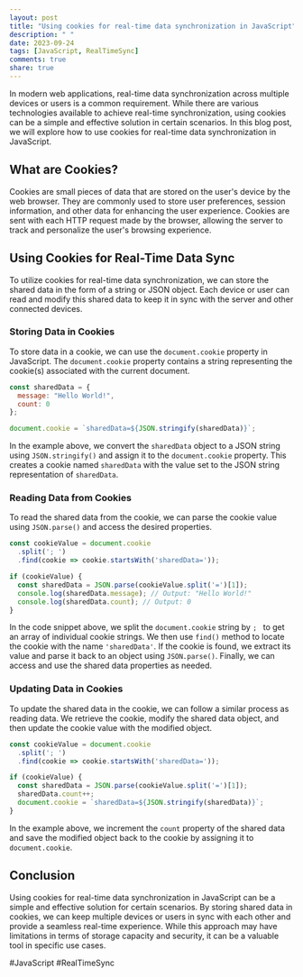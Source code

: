 ```yaml
---
layout: post
title: "Using cookies for real-time data synchronization in JavaScript"
description: " "
date: 2023-09-24
tags: [JavaScript, RealTimeSync]
comments: true
share: true
---
```


In modern web applications, real-time data synchronization across multiple devices or users is a common requirement. While there are various technologies available to achieve real-time synchronization, using cookies can be a simple and effective solution in certain scenarios. In this blog post, we will explore how to use cookies for real-time data synchronization in JavaScript.

## What are Cookies?

Cookies are small pieces of data that are stored on the user's device by the web browser. They are commonly used to store user preferences, session information, and other data for enhancing the user experience. Cookies are sent with each HTTP request made by the browser, allowing the server to track and personalize the user's browsing experience.

## Using Cookies for Real-Time Data Sync

To utilize cookies for real-time data synchronization, we can store the shared data in the form of a string or JSON object. Each device or user can read and modify this shared data to keep it in sync with the server and other connected devices.

### Storing Data in Cookies

To store data in a cookie, we can use the `document.cookie` property in JavaScript. The `document.cookie` property contains a string representing the cookie(s) associated with the current document.

```javascript
const sharedData = { 
  message: "Hello World!", 
  count: 0 
};

document.cookie = `sharedData=${JSON.stringify(sharedData)}`;
```

In the example above, we convert the `sharedData` object to a JSON string using `JSON.stringify()` and assign it to the `document.cookie` property. This creates a cookie named `sharedData` with the value set to the JSON string representation of `sharedData`.

### Reading Data from Cookies

To read the shared data from the cookie, we can parse the cookie value using `JSON.parse()` and access the desired properties.

```javascript
const cookieValue = document.cookie
  .split('; ')
  .find(cookie => cookie.startsWith('sharedData='));

if (cookieValue) {
  const sharedData = JSON.parse(cookieValue.split('=')[1]);
  console.log(sharedData.message); // Output: "Hello World!"
  console.log(sharedData.count); // Output: 0
}
```

In the code snippet above, we split the `document.cookie` string by `; ` to get an array of individual cookie strings. We then use `find()` method to locate the cookie with the name `'sharedData'`. If the cookie is found, we extract its value and parse it back to an object using `JSON.parse()`. Finally, we can access and use the shared data properties as needed.

### Updating Data in Cookies

To update the shared data in the cookie, we can follow a similar process as reading data. We retrieve the cookie, modify the shared data object, and then update the cookie value with the modified object.

```javascript
const cookieValue = document.cookie
  .split('; ')
  .find(cookie => cookie.startsWith('sharedData='));

if (cookieValue) {
  const sharedData = JSON.parse(cookieValue.split('=')[1]);
  sharedData.count++;
  document.cookie = `sharedData=${JSON.stringify(sharedData)}`;
}
```

In the example above, we increment the `count` property of the shared data and save the modified object back to the cookie by assigning it to `document.cookie`.

## Conclusion

Using cookies for real-time data synchronization in JavaScript can be a simple and effective solution for certain scenarios. By storing shared data in cookies, we can keep multiple devices or users in sync with each other and provide a seamless real-time experience. While this approach may have limitations in terms of storage capacity and security, it can be a valuable tool in specific use cases.

#JavaScript #RealTimeSync
